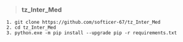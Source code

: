 > ### tz_Inter_Med


    1. git clone https://github.com/softicer-67/tz_Inter_Med
    2. cd tz_Inter_Med
    3. python.exe -m pip install --upgrade pip -r requirements.txt
